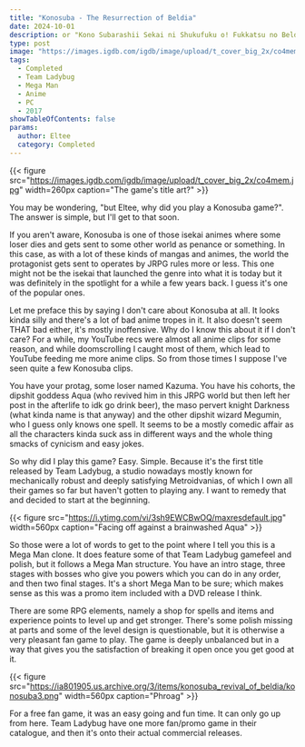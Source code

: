 ```yaml
---
title: "Konosuba - The Resurrection of Beldia"
date: 2024-10-01
description: or "Kono Subarashii Sekai ni Shukufuku o! Fukkatsu no Beldia" but who cares
type: post
image: "https://images.igdb.com/igdb/image/upload/t_cover_big_2x/co4mem.jpg"
tags:
  - Completed
  - Team Ladybug
  - Mega Man
  - Anime
  - PC
  - 2017
showTableOfContents: false
params:
  author: Eltee
  category: Completed
---
```


{{< figure src="https://images.igdb.com/igdb/image/upload/t_cover_big_2x/co4mem.jpg" width=260px caption="The game's title art?" >}}

You may be wondering, "but Eltee, why did you play a Konosuba game?". The answer is simple, but I'll get to that soon.

If you aren't aware, Konosuba is one of those isekai animes where some loser dies and gets sent to some other world as penance or something. In this case, as with a lot of these kinds of mangas and animes, the world the protagonist gets sent to operates by JRPG rules more or less. This one might not be the isekai that launched the genre into what it is today but it was definitely in the spotlight for a while a few years back. I guess it's one of the popular ones.

Let me preface this by saying I don't care about Konosuba at all. It looks kinda silly and there's a lot of bad anime tropes in it. It also doesn't seem THAT bad either, it's mostly inoffensive. Why do I know this about it if I don't care? For a while, my YouTube recs were almost all anime clips for some reason, and while doomscrolling I caught most of them, which lead to YouTube feeding me more anime clips. So from those times I suppose I've seen quite a few Konosuba clips.

You have your protag, some loser named Kazuma. You have his cohorts, the dipshit goddess Aqua (who revived him in this JRPG world but then left her post in the afterlife to idk go drink beer), the maso pervert knight Darkness (what kinda name is that anyway) and the other dipshit wizard Megumin, who I guess only knows one spell. It seems to be a mostly comedic affair as all the characters kinda suck ass in different ways and the whole thing smacks of cynicism and easy jokes.

So why did I play this game? Easy. Simple. Because it's the first title released by Team Ladybug, a studio nowadays mostly known for mechanically robust and deeply satisfying Metroidvanias, of which I own all their games so far but haven't gotten to playing any. I want to remedy that and decided to start at the beginning.

{{< figure src="https://i.ytimg.com/vi/3sh9EWCBwOQ/maxresdefault.jpg" width=560px caption="Facing off against a brainwashed Aqua" >}}

So those were a lot of words to get to the point where I tell you this is a Mega Man clone. It does feature some of that Team Ladybug gamefeel and polish, but it follows a Mega Man structure. You have an intro stage, three stages with bosses who give you powers which you can do in any order, and then two final stages. It's a short Mega Man to be sure; which makes sense as this was a promo item included with a DVD release I think.

There are some RPG elements, namely a shop for spells and items and experience points to level up and get stronger. There's some polish missing at parts and some of the level design is questionable, but it is otherwise a very pleasant fan game to play. The game is deeply unbalanced but in a way that gives you the satisfaction of breaking it open once you get good at it.

{{< figure src="https://ia801905.us.archive.org/3/items/konosuba_revival_of_beldia/konosuba3.png" width=560px caption="Phroag" >}}

For a free fan game, it was an easy going and fun time. It can only go up from here. Team Ladybug have one more fan/promo game in their catalogue, and then it's onto their actual commercial releases.